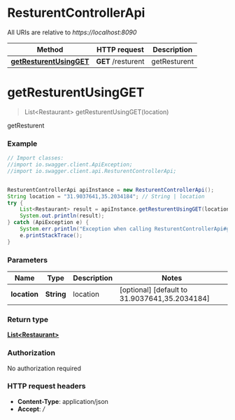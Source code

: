 # ResturentControllerApi

All URIs are relative to *https://localhost:8090*

Method | HTTP request | Description
------------- | ------------- | -------------
[**getResturentUsingGET**](ResturentControllerApi.md#getResturentUsingGET) | **GET** /resturent | getResturent


<a name="getResturentUsingGET"></a>
# **getResturentUsingGET**
> List&lt;Restaurant&gt; getResturentUsingGET(location)

getResturent

### Example
```java
// Import classes:
//import io.swagger.client.ApiException;
//import io.swagger.client.api.ResturentControllerApi;


ResturentControllerApi apiInstance = new ResturentControllerApi();
String location = "31.9037641,35.2034184"; // String | location
try {
    List<Restaurant> result = apiInstance.getResturentUsingGET(location);
    System.out.println(result);
} catch (ApiException e) {
    System.err.println("Exception when calling ResturentControllerApi#getResturentUsingGET");
    e.printStackTrace();
}
```

### Parameters

Name | Type | Description  | Notes
------------- | ------------- | ------------- | -------------
 **location** | **String**| location | [optional] [default to 31.9037641,35.2034184]

### Return type

[**List&lt;Restaurant&gt;**](Restaurant.md)

### Authorization

No authorization required

### HTTP request headers

 - **Content-Type**: application/json
 - **Accept**: */*

